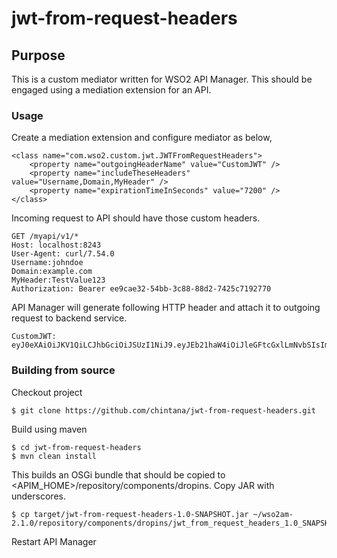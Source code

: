 # jwt-from-request-headers

## Purpose

This is a custom mediator written for WSO2 API Manager. This should be engaged using a mediation extension for an API. 

### Usage

Create a mediation extension and configure mediator as below,

```
<class name="com.wso2.custom.jwt.JWTFromRequestHeaders">
    <property name="outgoingHeaderName" value="CustomJWT" />
    <property name="includeTheseHeaders" value="Username,Domain,MyHeader" />
    <property name="expirationTimeInSeconds" value="7200" />
</class>
```

Incoming request to API should have those custom headers.

```
GET /myapi/v1/*
Host: localhost:8243
User-Agent: curl/7.54.0
Username:johndoe
Domain:example.com
MyHeader:TestValue123
Authorization: Bearer ee9cae32-54bb-3c88-88d2-7425c7192770
```

API Manager will generate following HTTP header and attach it to outgoing request to backend service.

```
CustomJWT: eyJ0eXAiOiJKV1QiLCJhbGciOiJSUzI1NiJ9.eyJEb21haW4iOiJleGFtcGxlLmNvbSIsImV4cCI6MTUxMDQ0NTUxMywiVXNlcm5hbWUiOiJqb2huZG9lIiwiTXlIZWFkZXIiOiJUZXN0VmFsdWUxMjMifQ==.JMFaVK7IfshRoiLD8mrCQ1lmKXV8DXSxRCjFrOH1c7Uq6pdSPM3T4IoP4dccUl9gXjGc1S7T7VNJLO/0gek2F4kB7eQRHnt6CQwF8JaBpzKNFB/wKrOZT7ZzN1pLXwe94N8XCyKAAP/uYc808BP+H1rnkaFvg4AjodPFJsLE81g=
```

### Building from source

Checkout project

```
$ git clone https://github.com/chintana/jwt-from-request-headers.git
```

Build using maven

```
$ cd jwt-from-request-headers
$ mvn clean install
```

This builds an OSGi bundle that should be copied to &lt;APIM_HOME&gt;/repository/components/dropins. Copy JAR with underscores. 

```
$ cp target/jwt-from-request-headers-1.0-SNAPSHOT.jar ~/wso2am-2.1.0/repository/components/dropins/jwt_from_request_headers_1.0_SNAPSHOT.jar
```

Restart API Manager
